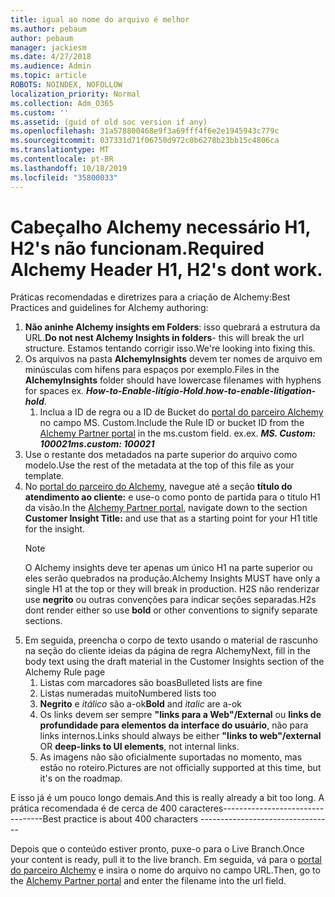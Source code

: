 ```yaml
---
title: igual ao nome do arquivo é melhor
ms.author: pebaum
author: pebaum
manager: jackiesm
ms.date: 4/27/2018
ms.audience: Admin
ms.topic: article
ROBOTS: NOINDEX, NOFOLLOW
localization_priority: Normal
ms.collection: Adm_O365
ms.custom: ''
ms.assetid: (guid of old soc version if any)
ms.openlocfilehash: 31a578800468e9f3a69fff4f6e2e1945943c779c
ms.sourcegitcommit: 037331d71f06750d972c0b6278b23bb15c4806ca
ms.translationtype: MT
ms.contentlocale: pt-BR
ms.lasthandoff: 10/18/2019
ms.locfileid: "35800033"
---
```

# <a name="required-alchemy-header-h1-h2s-dont-work"></a><span data-ttu-id="1956d-102">Cabeçalho Alchemy necessário H1, H2's não funcionam.</span><span class="sxs-lookup"><span data-stu-id="1956d-102">Required Alchemy Header H1, H2's dont work.</span></span>
<span data-ttu-id="1956d-103">Práticas recomendadas e diretrizes para a criação de Alchemy:</span><span class="sxs-lookup"><span data-stu-id="1956d-103">Best Practices and guidelines for Alchemy authoring:</span></span>

1. <span data-ttu-id="1956d-104">**Não aninhe Alchemy insights em Folders**: isso quebrará a estrutura da URL.</span><span class="sxs-lookup"><span data-stu-id="1956d-104">**Do not nest Alchemy Insights in folders**- this will break the url structure.</span></span> <span data-ttu-id="1956d-105">Estamos tentando corrigir isso.</span><span class="sxs-lookup"><span data-stu-id="1956d-105">We're looking into fixing this.</span></span>
1. <span data-ttu-id="1956d-106">Os arquivos na pasta **AlchemyInsights** devem ter nomes de arquivo em minúsculas com hifens para espaços por exemplo.</span><span class="sxs-lookup"><span data-stu-id="1956d-106">Files in the **AlchemyInsights** folder should have lowercase filenames with hyphens for spaces ex.</span></span> <span data-ttu-id="1956d-107">***How-to-Enable-litígio-Hold***.</span><span class="sxs-lookup"><span data-stu-id="1956d-107">***how-to-enable-litigation-hold***.</span></span>
    1. <span data-ttu-id="1956d-108">Inclua a ID de regra ou a ID de Bucket do [portal do parceiro Alchemy](https://alchemyportal.azurewebsites.net) no campo MS. Custom.</span><span class="sxs-lookup"><span data-stu-id="1956d-108">Include the Rule ID or bucket ID from the [Alchemy Partner portal](https://alchemyportal.azurewebsites.net) in the ms.custom field.</span></span> <span data-ttu-id="1956d-109">ex.</span><span class="sxs-lookup"><span data-stu-id="1956d-109">ex.</span></span> <span data-ttu-id="1956d-110">***MS. Custom: 100021***</span><span class="sxs-lookup"><span data-stu-id="1956d-110">***ms.custom: 100021***</span></span>
1. <span data-ttu-id="1956d-111">Use o restante dos metadados na parte superior do arquivo como modelo.</span><span class="sxs-lookup"><span data-stu-id="1956d-111">Use the rest of the metadata at the top of this file as your template.</span></span>
1. <span data-ttu-id="1956d-112">No [portal do parceiro do Alchemy](https://alchemyportal.azurewebsites.net), navegue até a seção **título do atendimento ao cliente:** e use-o como ponto de partida para o título H1 da visão.</span><span class="sxs-lookup"><span data-stu-id="1956d-112">In the [Alchemy Partner portal](https://alchemyportal.azurewebsites.net), navigate down to the section **Customer Insight Title:** and use that as a starting point for your H1 title for the insight.</span></span> 
    > [!NOTE]
    > <span data-ttu-id="1956d-113">O Alchemy insights deve ter apenas um único H1 na parte superior ou eles serão quebrados na produção.</span><span class="sxs-lookup"><span data-stu-id="1956d-113">Alchemy Insights MUST have only a single H1 at the top or they will break in production.</span></span> <span data-ttu-id="1956d-114">H2S não renderizar use **negrito** ou outras convenções para indicar seções separadas.</span><span class="sxs-lookup"><span data-stu-id="1956d-114">H2s dont render either so use **bold** or other conventions to signify separate sections.</span></span>
1. <span data-ttu-id="1956d-115">Em seguida, preencha o corpo de texto usando o material de rascunho na seção do cliente ideias da página de regra Alchemy</span><span class="sxs-lookup"><span data-stu-id="1956d-115">Next, fill in the body text using the draft material in the Customer Insights section of the Alchemy Rule page</span></span>
    1. <span data-ttu-id="1956d-116">Listas com marcadores são boas</span><span class="sxs-lookup"><span data-stu-id="1956d-116">Bulleted lists are fine</span></span>
    1. <span data-ttu-id="1956d-117">Listas numeradas muito</span><span class="sxs-lookup"><span data-stu-id="1956d-117">Numbered lists too</span></span>
    1. <span data-ttu-id="1956d-118">**Negrito** e *itálico* são a-ok</span><span class="sxs-lookup"><span data-stu-id="1956d-118">**Bold** and *italic* are a-ok</span></span>
    1. <span data-ttu-id="1956d-119">Os links devem ser sempre **"links para a Web"/External** ou **links de profundidade para elementos da interface do usuário**, não para links internos.</span><span class="sxs-lookup"><span data-stu-id="1956d-119">Links should always be either **"links to web"/external** OR **deep-links to UI elements**, not internal links.</span></span>
    1. <span data-ttu-id="1956d-120">As imagens não são oficialmente suportadas no momento, mas estão no roteiro.</span><span class="sxs-lookup"><span data-stu-id="1956d-120">Pictures are not officially supported at this time, but it's on the roadmap.</span></span>

<span data-ttu-id="1956d-121">E isso já é um pouco longo demais.</span><span class="sxs-lookup"><span data-stu-id="1956d-121">And this is really already a bit too long.</span></span> <span data-ttu-id="1956d-122">A prática recomendada é de cerca de 400 caracteres---------------------------------</span><span class="sxs-lookup"><span data-stu-id="1956d-122">Best practice is about 400 characters ---------------------------------</span></span>

<span data-ttu-id="1956d-123">Depois que o conteúdo estiver pronto, puxe-o para o Live Branch.</span><span class="sxs-lookup"><span data-stu-id="1956d-123">Once your content is ready, pull it to the live branch.</span></span> <span data-ttu-id="1956d-124">Em seguida, vá para o [portal do parceiro Alchemy](https://alchemyportal.azurewebsites.net) e insira o nome do arquivo no campo URL.</span><span class="sxs-lookup"><span data-stu-id="1956d-124">Then, go to the [Alchemy Partner portal](https://alchemyportal.azurewebsites.net) and enter the filename into the url field.</span></span> 